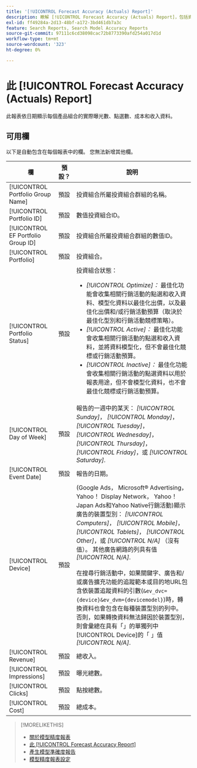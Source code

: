 ```yaml
---
title: '[!UICONTROL Forecast Accuracy (Actuals) Report]'
description: 瞭解 [!UICONTROL Forecast Accuracy (Actuals) Report]，包括資料欄。
exl-id: ff49284a-2d13-48bf-a172-3bd461db7a3c
feature: Search Reports, Search Model Accuracy Reports
source-git-commit: 97111c6cd38098cac72b8773390afd254a017d1d
workflow-type: tm+mt
source-wordcount: '323'
ht-degree: 0%

---
```


# 此 [!UICONTROL Forecast Accuracy (Actuals) Report]

此報表依日期顯示每個產品組合的實際曝光數、點選數、成本和收入資料。

## 可用欄

以下是自動包含在每個報表中的欄。 您無法新增其他欄。

| 欄 | 預設？ | 說明 |
|----|----|----|
| [!UICONTROL Portfolio Group Name] | 預設 | 投資組合所屬投資組合群組的名稱。 |
| [!UICONTROL Portfolio ID] | 預設 | 數值投資組合ID。 |
| [!UICONTROL EF Portfolio Group ID] | 預設 | 投資組合所屬投資組合群組的數值ID。 |
| [!UICONTROL Portfolio] | 預設 | 投資組合。 |
| [!UICONTROL Portfolio Status] | 預設 | 投資組合狀態：<ul><li><i>[!UICONTROL Optimize]：</i> 最佳化功能會收集相關行銷活動的點選和收入資料、模型化資料以最佳化出價，以及最佳化出價和/或行銷活動預算（取決於最佳化型別和行銷活動競標策略）。</li><li><i>[!UICONTROL Active]：</i> 最佳化功能會收集相關行銷活動的點選和收入資料，並將資料模型化，但不會最佳化競標或行銷活動預算。</li><li><i>[!UICONTROL Inactive]：</i> 最佳化功能會收集相關行銷活動的點選資料以用於報表用途，但不會模型化資料，也不會最佳化競標或行銷活動預算。 |
| [!UICONTROL Day of Week] | 預設 | 報告的一週中的某天： <i>[!UICONTROL Sunday]</i>， <i>[!UICONTROL Monday]</i>， <i>[!UICONTROL Tuesday]</i>， <i>[!UICONTROL Wednesday]</i>， <i>[!UICONTROL Thursday]</i>， <i>[!UICONTROL Friday]</i>，或 <i>[!UICONTROL Saturday]</i>. |
| [!UICONTROL Event Date] | 預設 | 報告的日期。 |
| [!UICONTROL Device] | 預設 | (Google Ads， Microsoft® Advertising， Yahoo！ Display Network， Yahoo！ Japan Ads和Yahoo Native行銷活動)顯示廣告的裝置型別： <i>[!UICONTROL Computers]</i>， <i>[!UICONTROL Mobile]</i>， <i>[!UICONTROL Tablets]</i>， <i>[!UICONTROL Other]</i>，或 <i>[!UICONTROL N/A]</i> （沒有值）。 其他廣告網路的列具有值 <i>[!UICONTROL N/A]</i>.<br><br>在搜尋行銷活動中，如果關鍵字、廣告和/或廣告擴充功能的追蹤範本或目的地URL包含依裝置追蹤資料的引數(<code>&amp;ev_dvc={device}&amp;ev_dvm={devicemodel}</code>)時，轉換資料也會包含在每種裝置型別的列中。 否則，如果轉換資料無法歸因於裝置型別，則會彙總在具有「」的單獨列中[!UICONTROL Device]的「 」值 <i>[!UICONTROL N/A]</i>. |
| [!UICONTROL Revenue] | 預設 | 總收入。 |
| [!UICONTROL Impressions] | 預設 | 曝光總數。 |
| [!UICONTROL Clicks] | 預設 | 點按總數。 |
| [!UICONTROL Cost] | 預設 | 總成本。 |

>[!MORELIKETHIS]
>
>* [關於模型精度報表](/help/search-social-commerce/reports/management/model-accuracy/model-accuracy-report-about.md)
>* [此 [!UICONTROL Forecast Accuracy Report]](forecast-accuracy-report.md)
>* [產生模型準確度報告](model-accuracy-report-generate.md)
>* [模型精度報表設定](/help/search-social-commerce/reports/management/model-accuracy/model-accuracy-report-settings.md)
